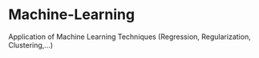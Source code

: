 Machine-Learning
================

Application of Machine Learning Techniques (Regression, Regularization, Clustering,...)
